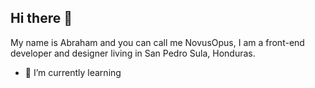 ## Hi there 👋
My name is Abraham and you can call me NovusOpus, I am a front-end developer and designer living in San Pedro Sula, Honduras.
- 🌱 I’m currently learning
<!--
**NovusOpus/NovusOpus** is a ✨ _special_ ✨ repository because its `README.md` (this file) appears on your GitHub profile.

Here are some ideas to get you started:

- 🔭 I’m currently working on ...
- 🌱 I’m currently learning ...
- 👯 I’m looking to collaborate on ...
- 🤔 I’m looking for help with ...
- 💬 Ask me about ...
- 📫 How to reach me: ...
- 😄 Pronouns: ...
- ⚡ Fun fact: ...
-->
